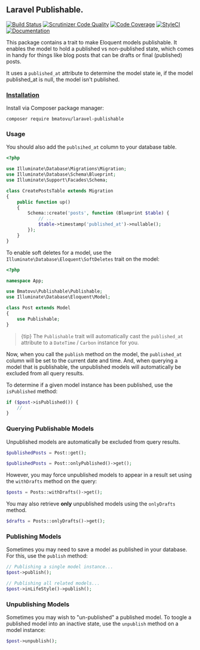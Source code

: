 ## Laravel Publishable.

[![Build Status](https://travis-ci.org/mtvbrianking/laravel-publishable.svg?branch=master)](https://travis-ci.org/mtvbrianking/laravel-publishable)
[![Scrutinizer Code Quality](https://scrutinizer-ci.com/g/mtvbrianking/laravel-publishable/badges/quality-score.png?b=master)](https://scrutinizer-ci.com/g/mtvbrianking/laravel-publishable/?branch=master)
[![Code Coverage](https://scrutinizer-ci.com/g/mtvbrianking/laravel-publishable/badges/coverage.png?b=master)](https://scrutinizer-ci.com/g/mtvbrianking/laravel-publishable/?branch=master)
[![StyleCI](https://github.styleci.io/repos/274241950/shield?branch=master)](https://github.styleci.io/repos/274241950)
[![Documentation](https://img.shields.io/badge/Documentation-Blue)](https://mtvbrianking.github.io/laravel-publishable)

This package contains a trait to make Eloquent models publishable. It enables the model to hold a published vs non-published state, which comes in handy for things like blog posts that can be drafts or final (published) posts.

It uses a `published_at` attribute to determine the model state ie, if the model published_at is null, the model isn't published.


### [Installation](https://packagist.org/packages/bmatovu/laravel-publishable)

Install via Composer package manager:

```
composer require bmatovu/laravel-publishable
```

### Usage

You should also add the `publsihed_at` column to your database table. 

```php
<?php

use Illuminate\Database\Migrations\Migration;
use Illuminate\Database\Schema\Blueprint;
use Illuminate\Support\Facades\Schema;

class CreatePostsTable extends Migration
{
    public function up()
    {
        Schema::create('posts', function (Blueprint $table) {
            // ...
            $table->timestamp('published_at')->nullable();
        });
    }
}
```

To enable soft deletes for a model, use the `Illuminate\Database\Eloquent\SoftDeletes` trait on the model:

```php
<?php

namespace App;

use Bmatovu\Publishable\Publishable;
use Illuminate\Database\Eloquent\Model;

class Post extends Model
{
    use Publishable;
}
```

> {tip} The `Publishable` trait will automatically cast the `published_at` attribute to a `DateTime` / `Carbon` instance for you.

Now, when you call the `publish` method on the model, the `published_at` column will be set to the current date and time. And, when querying a model that is publishable, the unpublished models will automatically be excluded from all query results.

To determine if a given model instance has been published, use the `isPublished` method:

```php
if ($post->isPublished()) {
    //
}
```

### Querying Publishable Models

Unpublished models are automatically be excluded from query results.

```php
$publishedPosts = Post::get();

$publishedPosts = Post::onlyPublished()->get();
```

However, you may force unpublished models to appear in a result set using the `withDrafts` method on the query:

```php
$posts = Posts::withDrafts()->get();
```

You may also retrieve **only** unpublished models using the `onlyDrafts` method.

```php
$drafts = Posts::onlyDrafts()->get();
```

### Publishing Models

Sometimes you may need to save a model as published in your database. For this, use the `publish` method:

```php
// Publishing a single model instance...
$post->publish();

// Publishing all related models...
$post->inLifeStyle()->publish();
```

### Unpublishing Models

Sometimes you may wish to "un-published" a published model. To toogle a published model into an inactive state, use the `unpublish` method on a model instance:

```php
$post->unpublish();
```
